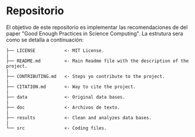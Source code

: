 # Repositorio

El objetivo de este repositorio es implementar las recomendaciones de del paper "Good Enough Practices in Science Computing".
La estrutura sera como se detalla a continuación:
    
    ├── LICENSE           <- MIT License.  
    |
    ├── README.md         <- Main Readme file with the description of the project.  
    |  
    ├── CONTRIBUTING.md   <- Steps yo contribute to the project.  
    |  
    ├── CITATION.md       <- Way to cite the project.  
    |  
    ├── data              <- Original data bases.  
    |  
    ├── doc               <- Archivos de texto.  
    |  
    ├── results           <- Clean and analyzes data bases.  
    |  
    └── src               <- Coding files.  

